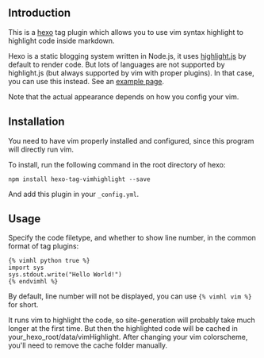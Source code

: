 ## Introduction

This is a [hexo](https://github.com/tommy351/hexo)
tag plugin which allows you to use vim syntax highlight to highlight code inside markdown.

Hexo is a static blogging system written in Node.js, it uses [highlight.js](http://softwaremaniacs.org/soft/highlight/en/)
by default to render code.
But lots of languages are not supported by highlight.js (but always supported by vim with proper plugins).
In that case, you can use this instead. See an [example page](http://ppwwyyxx.com/2013/Explode-Tuple-in-C++11/).

Note that the actual appearance depends on how you config your vim.

## Installation

You need to have vim properly installed and configured, since this program will directly run vim.

To install, run the following command in the root directory of hexo:
```
npm install hexo-tag-vimhighlight --save
```

And add this plugin in your ``_config.yml``.

## Usage

Specify the code filetype, and whether to show line number, in
the common format of tag plugins:

	{% vimhl python true %}
	import sys
	sys.stdout.write("Hello World!")
	{% endvimhl %}

By default, line number will not be displayed, you can use ``{% vimhl vim %}`` for short.

It runs vim to highlight the code, so site-generation will probably take much longer at
the first time. But then the highlighted code will be cached in your_hexo_root/data/vimHighlight.
After changing your vim colorscheme, you'll need to remove the cache folder manually.
